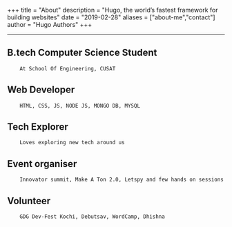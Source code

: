+++
title = "About"
description = "Hugo, the world’s fastest framework for building websites"
date = "2019-02-28"
aliases = ["about-me","contact"]
author = "Hugo Authors"
+++

---

## B.tech Computer Science Student
        At School Of Engineering, CUSAT

## Web Developer
        HTML, CSS, JS, NODE JS, MONGO DB, MYSQL

## Tech Explorer
        Loves exploring new tech around us

## Event organiser
        Innovator summit, Make A Ton 2.0, Letspy and few hands on sessions

## Volunteer
        GDG Dev-Fest Kochi, Debutsav, WordCamp, Dhishna